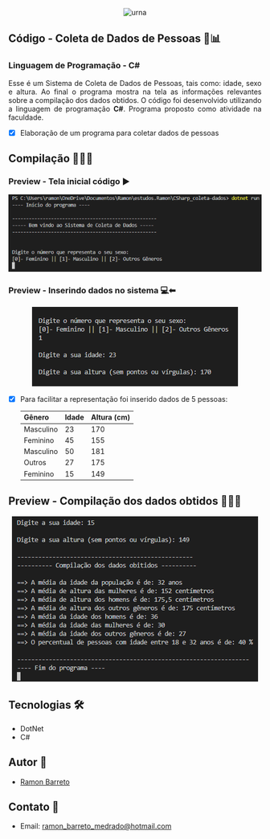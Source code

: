 <p align="center">
  <img alt="urna" src=".github/urna.jpg" />
</p>

## Código - Coleta de Dados de Pessoas 🎲📊

### Linguagem de Programação - C# 

<p align="justify">Esse é um Sistema de Coleta de Dados de Pessoas, tais como: idade, sexo e altura. Ao final o programa mostra na tela as informações relevantes sobre a compilação dos dados obtidos. O código foi desenvolvido utilizando a linguagem de programação <strong>C#</strong>. Programa proposto como atividade na faculdade.
</p>

- [x] Elaboração de um programa para coletar dados de pessoas
  
## Compilação 👨🏽‍💻

### Preview - Tela inicial código ▶
<p align="center">
  <img alt="Tela inicial código" src=".github/inicio.PNG">
</p>

### Preview - Inserindo dados no sistema 💻⬅
<p align="center">
  <img alt="Inserindo dados" src=".github/dados.PNG">
</p>

- [x] Para facilitar a representação foi inserido dados de 5 pessoas:  
  
  |   Gênero   |  Idade  |  Altura (cm) |
  |------------|---------|--------------|
  |  Masculino |    23   |      170     |
  |  Feminino  |    45   |      155     |
  |  Masculino |    50   |      181     |
  |   Outros   |    27   |      175     |
  |  Feminino  |    15   |      149     |

## Preview - Compilação dos dados obtidos 👨🏽‍💻
<p align="center">
  <img alt="Compilação dos dados" src=".github/compilacao.PNG">
</p>

## Tecnologias 🛠

- DotNet
- C# 

## Autor 🎨

- <a target="_blank" href="https://www.linkedin.com/in/ramon-barreto-076191180/">Ramon Barreto</a>

## Contato 📲

- Email: ramon_barreto_medrado@hotmail.com

